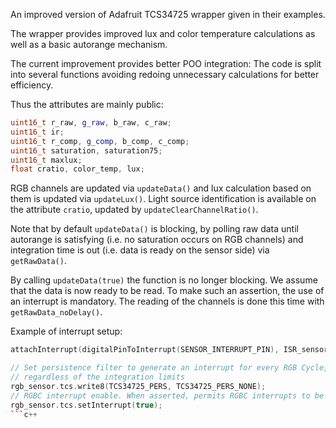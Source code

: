  
An improved version of Adafruit TCS34725 wrapper given in their examples.

The wrapper provides improved lux and color temperature calculations as well as
a basic autorange mechanism.

The current improvement provides better POO integration: The code is split into
several functions avoiding redoing unnecessary calculations for better efficiency.

Thus the attributes are mainly public:

```c++
uint16_t r_raw, g_raw, b_raw, c_raw;
uint16_t ir;
uint16_t r_comp, g_comp, b_comp, c_comp;
uint16_t saturation, saturation75;
uint16_t maxlux;
float cratio, color_temp, lux;
```

RGB channels are updated via `updateData()` and lux calculation based on them is
updated via `updateLux()`. Light source identification is available on the attribute
`cratio`, updated by `updateClearChannelRatio()`.

Note that by default `updateData()` is blocking, by polling raw data until
autorange is satisfying (i.e. no saturation occurs on RGB channels) and integration
time is out (i.e. data is ready on the sensor side) via `getRawData()`.

By calling `updateData(true)` the function is no longer blocking. We assume that
the data is now ready to be read. To make such an assertion, the use of an interrupt
is mandatory. The reading of the channels is done this time with `getRawData_noDelay()`.

Example of interrupt setup:

```c++
attachInterrupt(digitalPinToInterrupt(SENSOR_INTERRUPT_PIN), ISR_sensor, FALLING);

// Set persistence filter to generate an interrupt for every RGB Cycle,
// regardless of the integration limits
rgb_sensor.tcs.write8(TCS34725_PERS, TCS34725_PERS_NONE);
// RGBC interrupt enable. When asserted, permits RGBC interrupts to be generated.
rgb_sensor.tcs.setInterrupt(true);
```c++
